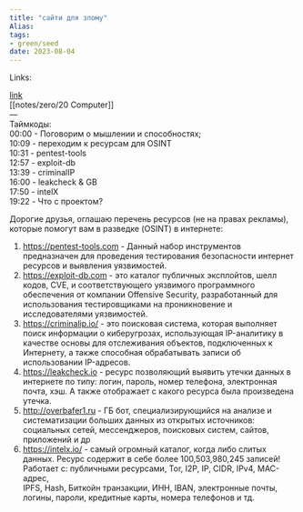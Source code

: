 ```yaml
---
title: "сайти для злому"
Alias: 
tags:
- green/seed
date: 2023-08-04
---
```

Links:  


[link](https://youtu.be/o1H3wTX-rx4)  
[[notes/zero/20 Computer]]  
—  
Таймкоды:  
00:00 - Поговорим о мышлении и способностях;  
10:09 - переходим к ресурсам для OSINT  
10:31 - pentest-tools  
12:57 - exploit-db  
13:39 - criminalIP  
16:00 - leakcheck & GB  
17:50 - intelX  
19:22 - Что с проектом?

Дорогие друзья, оглашаю перечень ресурсов (не на правах рекламы), которые помогут вам в разведке (OSINT) в интернете:
1) https://pentest-tools.com - Данный набор инструментов предназначен для проведения тестирования безопасности интернет ресурсов и выявления уязвимостей.
2) https://exploit-db.com - это каталог публичных эксплойтов, шелл кодов, CVE, и соответствующего уязвимого программного обеспечения от компании Offensive Security, разработанный для использования тестировщиками на проникновение и исследователями уязвимостей.
3) https://criminalip.io/ - это поисковая система, которая выполняет поиск информации о киберугрозах, использующая IP-аналитику в качестве основы для отслеживания объектов, подключенных к Интернету, а также способная обрабатывать записи об использовании IP-адресов.
4) https://leakcheck.io - ресурс позволяющий выявить утечки данных в интернете по типу: логин, пароль, номер телефона, электронная почта, хэш. А также отображает с какого ресурса была произведена утечка.
5) http://overbafer1.ru - ГБ бот, специализирующийся на анализе и систематизации больших данных из открытых источников: социальных сетей, мессенджеров, поисковых систем, сайтов, приложений и др
6) https://intelx.io/ - самый огромный каталог, когда либо слитых данных. Ресурс содержит в себе более 100,503,980,245 записей! Работает с: публичными ресурсами, Tor, I2P, IP, CIDR, IPv4, MAC-адрес,  
IPFS, Hash, Биткойн транзакции, ИНН, IBAN, электронные почты, логины, пароли, кредитные карты, номера телефонов и тд.
